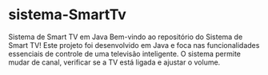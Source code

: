 # sistema-SmartTv
Sistema de Smart TV em Java Bem-vindo ao repositório do Sistema de Smart TV! Este projeto foi desenvolvido em Java e foca nas funcionalidades essenciais de controle de uma televisão inteligente. O sistema permite mudar de canal, verificar se a TV está ligada e ajustar o volume.
